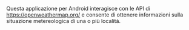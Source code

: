 Questa applicazione per Android interagisce con le API di https://openweathermap.org/ 
e consente di ottenere informazioni sulla situazione metereologica di una o più località.
